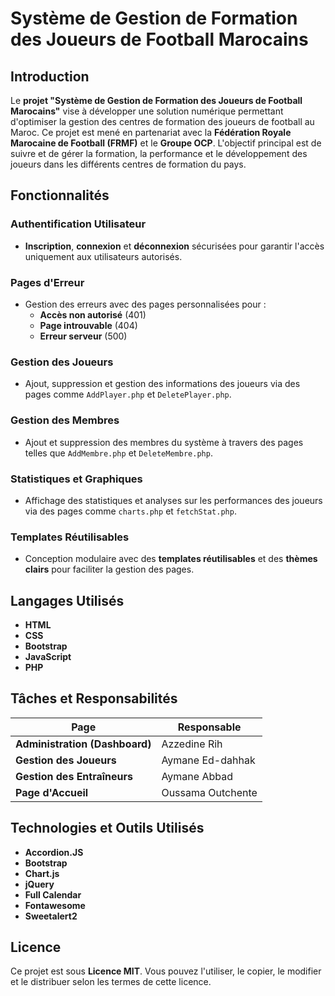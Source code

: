 # Système de Gestion de Formation des Joueurs de Football Marocains

## Introduction

Le **projet "Système de Gestion de Formation des Joueurs de Football Marocains"** vise à développer une solution numérique permettant d'optimiser la gestion des centres de formation des joueurs de football au Maroc. Ce projet est mené en partenariat avec la **Fédération Royale Marocaine de Football (FRMF)** et le **Groupe OCP**. L'objectif principal est de suivre et de gérer la formation, la performance et le développement des joueurs dans les différents centres de formation du pays.

## Fonctionnalités

### Authentification Utilisateur
- **Inscription**, **connexion** et **déconnexion** sécurisées pour garantir l'accès uniquement aux utilisateurs autorisés.

### Pages d'Erreur
- Gestion des erreurs avec des pages personnalisées pour :
  - **Accès non autorisé** (401)
  - **Page introuvable** (404)
  - **Erreur serveur** (500)

### Gestion des Joueurs
- Ajout, suppression et gestion des informations des joueurs via des pages comme `AddPlayer.php` et `DeletePlayer.php`.

### Gestion des Membres
- Ajout et suppression des membres du système à travers des pages telles que `AddMembre.php` et `DeleteMembre.php`.

### Statistiques et Graphiques
- Affichage des statistiques et analyses sur les performances des joueurs via des pages comme `charts.php` et `fetchStat.php`.

### Templates Réutilisables
- Conception modulaire avec des **templates réutilisables** et des **thèmes clairs** pour faciliter la gestion des pages.

## Langages Utilisés

- **HTML**
- **CSS**
- **Bootstrap**
- **JavaScript**
- **PHP**

## Tâches et Responsabilités

| **Page**                       | **Responsable**         |
|---------------------------------|-------------------------|
| **Administration (Dashboard)**  | Azzedine Rih            |
| **Gestion des Joueurs**         | Aymane Ed-dahhak        |
| **Gestion des Entraîneurs**     | Aymane Abbad            |
| **Page d'Accueil**              | Oussama Outchente       |

## Technologies et Outils Utilisés

- **Accordion.JS**
- **Bootstrap**
- **Chart.js**
- **jQuery**
- **Full Calendar**
- **Fontawesome**
- **Sweetalert2**

## Licence

Ce projet est sous **Licence MIT**. Vous pouvez l'utiliser, le copier, le modifier et le distribuer selon les termes de cette licence.
